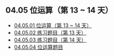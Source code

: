 ## 04.05 位运算（第 13 ~ 14 天）

- [04.05.01 位运算（第 13 ~ 14 天）](https://github.com/datawhalechina/leetcode-notes/blob/main/docs/ch04/04.05/04.05.01%20Bit-Operation.md)
- [04.05.02 练习题目（第 13 天）](https://github.com/datawhalechina/leetcode-notes/blob/main/docs/ch04/04.05/04.05.02%20Exercises.md)
- [04.05.03 练习题目（第 14 天）](https://github.com/datawhalechina/leetcode-notes/blob/main/docs/ch04/04.05/04.05.03%20Exercises.md)
- [04.05.04 位运算题目](https://github.com/datawhalechina/leetcode-notes/blob/main/docs/ch04/04.05/04.05.04%20Bit-Operation-List.md)